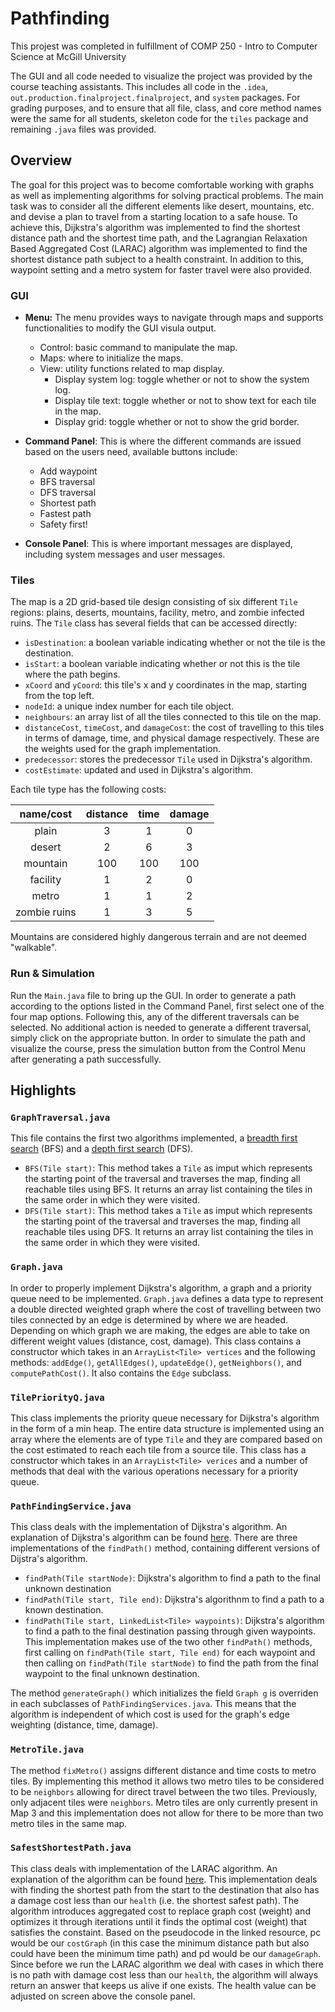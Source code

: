 # Pathfinding

This projest was completed in fulfillment of COMP 250 - Intro to Computer Science at McGill University

The GUI and all code needed to visualize the project was provided by the course teaching assistants.
This includes all code in the `.idea`, `out.production.finalproject.finalproject`, and `system` packages.
For grading purposes, and to ensure that all file, class, and core method names were the same for all students, 
skeleton code for the `tiles` package and remaining `.java` files was provided.

## Overview

The goal for this project was to become comfortable working with graphs as well as implementing algorithms for solving practical problems.
The main task was to consider all the different elements like desert, mountains, etc. and devise a plan to travel from a starting location to a safe house.
To achieve this, Dijkstra's algorithm was implemented to find the shortest distance path and the shortest time path,
and the Lagrangian Relaxation Based Aggregated Cost (LARAC) algorithm was implemented to find the shortest distance path subject to a health constraint.
In addition to this, waypoint setting and a metro system for faster travel were also provided.

### GUI
* **Menu:** The menu provides ways to navigate through maps and supports functionalities to modify the GUI visula output.
  * Control: basic command to manipulate the map.
  * Maps: where to initialize the maps.
  * View: utility functions related to map display.
    * Display system log: toggle whether or not to show the system log.
    * Display tile text: toggle whether or not to show text for each tile in the map.
    * Display grid: toggle whether or not to show the grid border.
    
* **Command Panel**: This is where the different commands are issued based on the users need, available buttons include:
  * Add waypoint
  * BFS traversal
  * DFS traversal
  * Shortest path
  * Fastest path
  * Safety first!
  
* **Console Panel**: This is where important messages are displayed, including system messages and user messages.

### Tiles

The map is a 2D grid-based tile design consisting of six different `Tile` regions: plains, deserts, mountains, facility, metro, and zombie infected ruins.
The `Tile` class has several fields that can be accessed directly:

* `isDestination`: a boolean variable indicating whether or not the tile is the destination.
* `isStart`: a boolean variable indicating whether or not this is the tile where the path begins.
* `xCoord` and `yCoord`: this tile's x and y coordinates in the map, starting from the top left.
* `nodeId`: a unique index number for each tile object.
* `neighbours`: an array list of all the tiles connected to this tile on the map.
* `distanceCost`, `timeCost`, and `damageCost`: the cost of travelling to this tiles in terms of damage, time, and physical damage respectively.
These are the weights used for the graph implementation.
* `predecessor`: stores the predecessor `Tile` used in Dijkstra's algorithm.
* `costEstimate`: updated and used in Dijkstra's algorithm.

Each tile type has the following costs:

| name/cost | distance | time | damage|
|:--:|:--:|:--:|:--:|
| plain | 3 | 1 | 0 |
| desert | 2 | 6 | 3 |
| mountain | 100 | 100 | 100 |
| facility | 1 | 2 | 0 |
| metro | 1 | 1 | 2 |
| zombie ruins| 1 | 3 | 5 |

Mountains are considered highly dangerous terrain and are not deemed "walkable".

### Run & Simulation

Run the `Main.java` file to bring up the GUI.
In order to generate a path according to the options listed in the Command Panel, first select one of the four map options.
Following this, any of the different traversals can be selected.
No additional action is needed to generate a different traversal, simply click on the appropriate button.
In order to simulate the path and visualize the course, press the simulation button from the Control Menu after generating a path successfully.

## Highlights

### `GraphTraversal.java`

This file contains the first two algorithms implemented, a [breadth first search](https://en.wikipedia.org/wiki/Breadth-first_search) (BFS)
and a [depth first search](https://en.wikipedia.org/wiki/Depth-first_search) (DFS).

* `BFS(Tile start)`: This method takes a `Tile` as imput which represents the starting point of the traversal and traverses the map,
finding all reachable tiles using BFS. 
It returns an array list containing the tiles in the same order in which they were visited.
* `DFS(Tile start)`: This method takes a `Tile` as imput which represents the starting point of the traversal and traverses the map,
finding all reachable tiles using DFS.
It returns an array list containing the tiles in the same order in which they were visited.

### `Graph.java`

In order to properly implement Dijkstra's algorithm, a graph and a priority queue need to be implemented.
`Graph.java` defines a data type to represent a double directed weighted graph where the cost of travelling between two tiles
connected by an edge is determined by where we are headed.
Depending on which graph we are making, the edges are able to take on different weight values (distance, cost, damage).
This class contains a constructor which takes in an `ArrayList<Tile> vertices` and the following methods:
`addEdge()`, `getAllEdges()`, `updateEdge()`, `getNeighbors()`, and `computePathCost()`.
It also contains the `Edge` subclass.

### `TilePriorityQ.java`

This class implements the priority queue necessary for Dijkstra's algorithm in the form of a min heap.
The entire data structure is implemented using an array where the elements are of type `Tile` and they are compared
based on the cost estimated to reach each tile from a source tile.
This class has a constructor which takes in an `ArrayList<Tile> verices` and a number of methods that deal with the various operations necessary for a priority queue.

### `PathFindingService.java`

This class deals with the implementation of Dijkstra's algorithm. An explanation of Dijkstra's algorithm can be found [here](https://en.wikipedia.org/wiki/Dijkstra%27s_algorithm).
There are three implementations of the `findPath()` method, containing different versions of Dijstra's algorithm.
* `findPath(Tile startNode)`: Dijkstra's algorithm to find a path to the final unknown destination
* `findPath(Tile start, Tile end)`: Dijkstra's algorithnm to find a path to a known destination.
* `findPath(Tile start, LinkedList<Tile> waypoints)`: Dijkstra's algorithm to find a path to the final destination passing through given waypoints.
This implementation makes use of the two other `findPath()` methods, first calling on `findPath(Tile start, Tile end)` for each waypoint
and then calling on `findPath(Tile startNode)` to find the path from the final waypoint to the final unknown destination.

The method `generateGraph()` which initializes the field `Graph g` is overriden in each subclasses of `PathFindingServices.java`.
This means that the algorithm is independent of which cost is used for the graph's edge weighting (distance, time, damage).

### `MetroTile.java`

The method `fixMetro()` assigns different distance and time costs to metro tiles.
By implementing this method it allows two metro tiles to be considered to be `neighbors` allowing for direct travel between the two tiles.
Previously, only adjacent tiles were `neighbors`.
Metro tiles are only currently present in Map 3 and this implementation does not allow for there to be more than two metro tiles in the same map.

### `SafestShortestPath.java`

This class deals with implementation of the LARAC algorithm.
An explanation of the algorithm can be found [here](https://cs.ou.edu/~thulasi/Misc/AKCE%20October%2025.pdf).
This implementation deals with finding the shortest path from the start to the destination that also has a damage cost less than our `health`
(i.e. the shortest safest path).
The algorithm introduces aggregated cost to replace graph cost (weight) and optimizes it through iterations until it finds the optimal cost (weight)
that satisfies the constaint.
Based on the pseudocode in the linked resource, pc would be our `costGraph` (in this case the minimum distance path but also could have been the minimum time path)
and pd would be our `damageGraph`.
Since before we run the LARAC algorithm we deal with cases in which there is no path with damage cost less than our `health`,
the algorithm will always return an answer that keeps us alive if one exists.
The health value can be adjusted on screen above the console panel.
